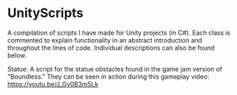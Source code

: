 # UnityScripts
A compilation of scripts I have made for Unity projects (in C#). Each class is commented to explain functionality in an abstract
introduction and throughout the lines of code. Individual descriptions can also be found below.

Statue:
A script for the statue obstacles found in the game jam version of "Boundless." 
They can be seen in action during this gameplay video: https://youtu.be/J_Gv0B3m5Lk
